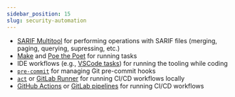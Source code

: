 ```yaml
---
sidebar_position: 15
slug: security-automation
---
```


<!-- Keep this content syced with presentation/project.md. -->

- [SARIF Multitool](https://github.com/microsoft/sarif-sdk/blob/main/docs/multitool-usage.md) for performing operations with SARIF files (merging, paging, querying, supressing, etc.)
- [Make](https://www.gnu.org/software/make/) and [Poe the Poet](https://github.com/nat-n/poethepoet) for running tasks
- IDE workflows (e.g., [VSCode tasks](https://code.visualstudio.com/Docs/editor/tasks)) for running the tooling while coding
- [`pre-commit`](https://github.com/pre-commit/pre-commit) for managing Git pre-commit hooks
- [`act`](https://github.com/nektos/act) or [GitLab Runner](https://docs.gitlab.com/runner/install/) for running CI/CD workflows locally
- [GitHub Actions](https://docs.github.com/en/actions) or [GitLab pipelines](https://docs.gitlab.com/ee/ci/) for running CI/CD workflows
